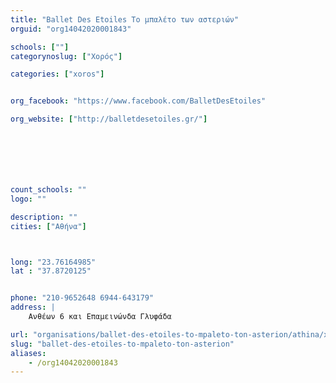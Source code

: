 ```yaml
---
title: "Ballet Des Etoiles Το μπαλέτο των αστεριών"
orguid: "org14042020001843"

schools: [""]
categorynoslug: ["Χορός"]

categories: ["xoros"]


org_facebook: "https://www.facebook.com/BalletDesEtoiles"

org_website: ["http://balletdesetoiles.gr/"]







count_schools: ""
logo: ""

description: ""
cities: ["Αθήνα"]



long: "23.76164985"
lat : "37.8720125"


phone: "210-9652648 6944-643179"
address: |
    Ανθέων 6 και Επαμεινώνδα Γλυφάδα

url: "organisations/ballet-des-etoiles-to-mpaleto-ton-asterion/athina/xoros"
slug: "ballet-des-etoiles-to-mpaleto-ton-asterion"
aliases:
    - /org14042020001843
---
```



